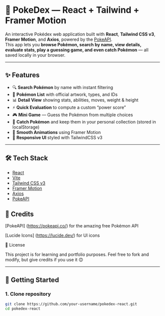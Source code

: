 # 🐾 PokeDex — React + Tailwind + Framer Motion

An interactive Pokédex web application built with **React**, **Tailwind CSS v3**, **Framer Motion**, and **Axios**, powered by the [PokeAPI](https://pokeapi.co/).  
This app lets you **browse Pokémon, search by name, view details, evaluate stats, play a guessing game, and even catch Pokémon** — all saved locally in your browser.

---

## ✨ Features

- 🔍 **Search Pokémon** by name with instant filtering
- 📜 **Pokémon List** with official artwork, types, and IDs
- 📊 **Detail View** showing stats, abilities, moves, weight & height
- ⚡ **Quick Evaluation** to compute a custom “power score”
- 🎮 **Mini Game** — Guess the Pokémon from multiple choices
- 🎒 **Catch Pokémon** and keep them in your personal collection (stored in localStorage)
- 🎨 **Smooth Animations** using Framer Motion
- 📱 **Responsive UI** styled with TailwindCSS v3

---

## 🛠️ Tech Stack

- [React](https://react.dev/)
- [Vite](https://vitejs.dev/)
- [Tailwind CSS v3](https://tailwindcss.com/)
- [Framer Motion](https://www.framer.com/motion/)
- [Axios](https://axios-http.com/)
- [PokeAPI](https://pokeapi.co/)

## 🙌 Credits

[PokeAPI] (https://pokeapi.co/)
for the amazing free Pokémon API

[Lucide Icons] (https://lucide.dev/)
for UI icons

📜 License

This project is for learning and portfolio purposes.
Feel free to fork and modify, but give credits if you use it 😊

---

## 🚀 Getting Started

### 1. Clone repository

```bash
git clone https://github.com/your-username/pokedex-react.git
cd pokedex-react
```
